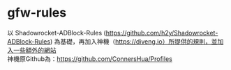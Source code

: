# gfw-rules
以 Shadowrocket-ADBlock-Rules (https://github.com/h2y/Shadowrocket-ADBlock-Rules) 為基礎，再加入神機（https://diveng.io）所提供的規則，並加入一些額外的網站<br>
神機原Github為：https://github.com/ConnersHua/Profiles
